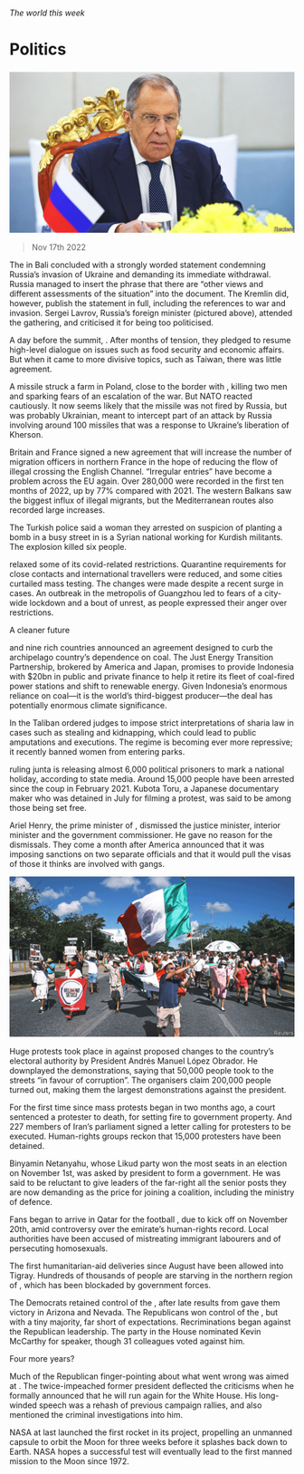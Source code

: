 ###### The world this week

# Politics 

#####  

![image](images/20221119_WWP001.jpg) 

> Nov 17th 2022 

The   in Bali concluded with a strongly worded statement condemning Russia’s invasion of Ukraine and demanding its immediate withdrawal. Russia managed to insert the phrase that there are “other views and different assessments of the situation” into the document. The Kremlin did, however, publish the statement in full, including the references to war and invasion. Sergei Lavrov, Russia’s foreign minister (pictured above), attended the gathering, and criticised it for being too politicised. 

A day before the summit, . After months of tension, they pledged to resume high-level dialogue on issues such as food security and economic affairs. But when it came to more divisive topics, such as Taiwan, there was little agreement.

A missile struck a farm in Poland, close to the border with , killing two men and sparking fears of an escalation of the war. But NATO reacted cautiously. It now seems likely that the missile was not fired by Russia, but was probably Ukrainian, meant to intercept part of an attack by Russia involving around 100 missiles that was a response to Ukraine’s liberation of Kherson.

Britain and France signed a new agreement that will increase the number of migration officers in northern France in the hope of reducing the flow of illegal  crossing the English Channel. “Irregular entries” have become a problem across the EU again. Over 280,000 were recorded in the first ten months of 2022, up by 77% compared with 2021. The western Balkans saw the biggest influx of illegal migrants, but the Mediterranean routes also recorded large increases. 

The Turkish police said a woman they arrested on suspicion of planting a bomb in a busy street in  is a Syrian national working for Kurdish militants. The explosion killed six people. 

 relaxed some of its covid-related restrictions. Quarantine requirements for close contacts and international travellers were reduced, and some cities curtailed mass testing. The changes were made despite a recent surge in cases. An outbreak in the metropolis of Guangzhou led to fears of a city-wide lockdown and a bout of unrest, as people expressed their anger over restrictions.

A cleaner future

 and nine rich countries announced an agreement designed to curb the archipelago country’s dependence on coal. The Just Energy Transition Partnership, brokered by America and Japan, promises to provide Indonesia with $20bn in public and private finance to help it retire its fleet of coal-fired power stations and shift to renewable energy. Given Indonesia’s enormous reliance on coal—it is the world’s third-biggest producer—the deal has potentially enormous climate significance.

In  the Taliban ordered judges to impose strict interpretations of sharia law in cases such as stealing and kidnapping, which could lead to public amputations and executions. The regime is becoming ever more repressive; it recently banned women from entering parks. 

 ruling junta is releasing almost 6,000 political prisoners to mark a national holiday, according to state media. Around 15,000 people have been arrested since the coup in February 2021. Kubota Toru, a Japanese documentary maker who was detained in July for filming a protest, was said to be among those being set free. 

Ariel Henry, the prime minister of , dismissed the justice minister, interior minister and the government commissioner. He gave no reason for the dismissals. They come a month after America announced that it was imposing sanctions on two separate officials and that it would pull the visas of those it thinks are involved with gangs. 

![image](images/20221119_WWP002.jpg) 


Huge protests took place in  against proposed changes to the country’s electoral authority by President Andrés Manuel López Obrador. He downplayed the demonstrations, saying that 50,000 people took to the streets “in favour of corruption”. The organisers claim 200,000 people turned out, making them the largest demonstrations against the president.

For the first time since mass protests began in two months ago, a court sentenced a protester to death, for setting fire to government property. And 227 members of Iran’s parliament signed a letter calling for protesters to be executed. Human-rights groups reckon that 15,000 protesters have been detained.

Binyamin Netanyahu, whose Likud party won the most seats in an election on November 1st, was asked by  president to form a government. He was said to be reluctant to give leaders of the far-right all the senior posts they are now demanding as the price for joining a coalition, including the ministry of defence. 

Fans began to arrive in Qatar for the football , due to kick off on November 20th, amid controversy over the emirate’s human-rights record. Local authorities have been accused of mistreating immigrant labourers and of persecuting homosexuals. 

The first humanitarian-aid deliveries since August have been allowed into Tigray. Hundreds of thousands of people are starving in the northern region of , which has been blockaded by government forces. 

The Democrats retained control of the , after late results from  gave them victory in Arizona and Nevada. The Republicans won control of the , but with a tiny majority, far short of expectations. Recriminations began against the Republican leadership. The party in the House nominated Kevin McCarthy for speaker, though 31 colleagues voted against him. 

Four more years?

Much of the Republican finger-pointing about what went wrong was aimed at . The twice-impeached former president deflected the criticisms when he formally announced that he will run again for the White House. His long-winded speech was a rehash of previous campaign rallies, and also mentioned the criminal investigations into him. 

NASA at last launched the first rocket in its  project, propelling an unmanned capsule to orbit the Moon for three weeks before it splashes back down to Earth. NASA hopes a successful test will eventually lead to the first manned mission to the Moon since 1972. 

